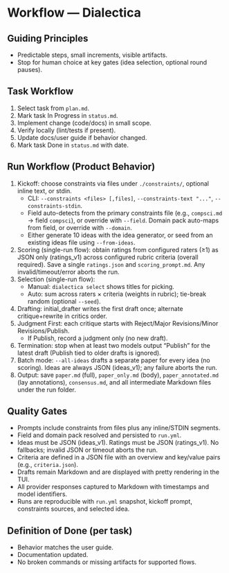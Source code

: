 # Workflow — Dialectica

## Guiding Principles
- Predictable steps, small increments, visible artifacts.
- Stop for human choice at key gates (idea selection, optional round pauses).

## Task Workflow
1) Select task from `plan.md`.
2) Mark task In Progress in `status.md`.
3) Implement change (code/docs) in small scope.
4) Verify locally (lint/tests if present).
5) Update docs/user guide if behavior changed.
6) Mark task Done in `status.md` with date.

## Run Workflow (Product Behavior)
1) Kickoff: choose constraints via files under `./constraints/`, optional inline text, or stdin.
   - CLI: `--constraints <files> [,files]`, `--constraints-text "..."`, `--constraints-stdin`.
   - Field auto-detects from the primary constraints file (e.g., `compsci.md` → field `compsci`), or override with `--field`. Domain pack auto-maps from field, or override with `--domain`.
   - Either generate 10 ideas with the idea generator, or seed from an existing ideas file using `--from-ideas`.
2) Scoring (single-run flow): obtain ratings from configured raters (≥1) as JSON only (ratings_v1) across configured rubric criteria (overall required). Save a single `ratings.json` and `scoring_prompt.md`. Any invalid/timeout/error aborts the run.
3) Selection (single-run flow):
   - Manual: `dialectica select` shows titles for picking.
   - Auto: sum across raters × criteria (weights in rubric); tie-break random (optional `--seed`).
4) Drafting: initial_drafter writes the first draft once; alternate critique+rewrite in critics order.
5) Judgment First: each critique starts with Reject/Major Revisions/Minor Revisions/Publish.
   - If Publish, record a judgment only (no new draft).
6) Termination: stop when at least two models output “Publish” for the latest draft (Publish tied to older drafts is ignored).
7) Batch mode: `--all-ideas` drafts a separate paper for every idea (no scoring). Ideas are always JSON (ideas_v1); any failure aborts the run.
8) Output: save `paper.md` (full), `paper_only.md` (body), `paper_annotated.md` (lay annotations), `consensus.md`, and all intermediate Markdown files under the run folder.

## Quality Gates
- Prompts include constraints from files plus any inline/STDIN segments.
- Field and domain pack resolved and persisted to `run.yml`.
- Ideas must be JSON (ideas_v1). Ratings must be JSON (ratings_v1). No fallbacks; invalid JSON or timeout aborts the run.
- Criteria are defined in a JSON file with an overview and key/value pairs (e.g., `criteria.json`).
- Drafts remain Markdown and are displayed with pretty rendering in the TUI.
- All provider responses captured to Markdown with timestamps and model identifiers.
- Runs are reproducible with `run.yml` snapshot, kickoff prompt, constraints sources, and selected idea.

## Definition of Done (per task)
- Behavior matches the user guide.
- Documentation updated.
- No broken commands or missing artifacts for supported flows.
